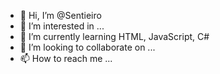 - 👋 Hi, I’m @Sentieiro
- 👀 I’m interested in ...
- 🌱 I’m currently learning HTML, JavaScript, C#
- 💞️ I’m looking to collaborate on ...
- 📫 How to reach me ...

<!---
Sentieiro/Sentieiro is a ✨ special ✨ repository because its `README.md` (this file) appears on your GitHub profile.
You can click the Preview link to take a look at your changes.
--->
